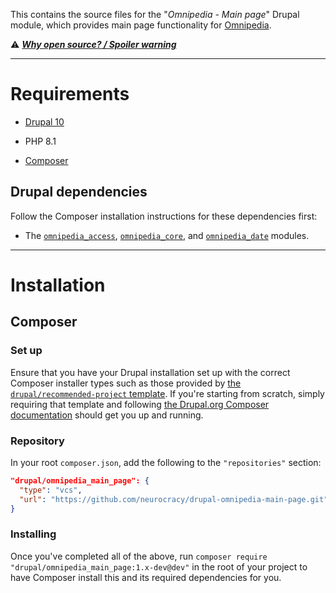 This contains the source files for the "*Omnipedia - Main page*" Drupal module,
which provides main page functionality for [Omnipedia](https://omnipedia.app/).

⚠️ ***[Why open source? / Spoiler warning](https://omnipedia.app/open-source)***

----

# Requirements

* [Drupal 10](https://www.drupal.org/download)

* PHP 8.1

* [Composer](https://getcomposer.org/)

## Drupal dependencies

Follow the Composer installation instructions for these dependencies first:

* The [`omnipedia_access`](https://github.com/neurocracy/drupal-omnipedia-access), [`omnipedia_core`](https://github.com/neurocracy/drupal-omnipedia-core), and [`omnipedia_date`](https://github.com/neurocracy/drupal-omnipedia-date) modules.

----

# Installation

## Composer

### Set up

Ensure that you have your Drupal installation set up with the correct Composer
installer types such as those provided by [the `drupal/recommended-project`
template](https://www.drupal.org/docs/develop/using-composer/starting-a-site-using-drupal-composer-project-templates#s-drupalrecommended-project).
If you're starting from scratch, simply requiring that template and following
[the Drupal.org Composer
documentation](https://www.drupal.org/docs/develop/using-composer/starting-a-site-using-drupal-composer-project-templates)
should get you up and running.

### Repository

In your root `composer.json`, add the following to the `"repositories"` section:

```json
"drupal/omnipedia_main_page": {
  "type": "vcs",
  "url": "https://github.com/neurocracy/drupal-omnipedia-main-page.git"
}
```

### Installing

Once you've completed all of the above, run `composer require
"drupal/omnipedia_main_page:1.x-dev@dev"` in the root of your project to have
Composer install this and its required dependencies for you.
